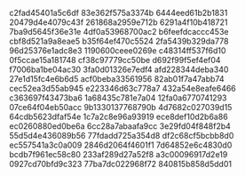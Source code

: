 c2fad45401a5c6df
83e362f575a3374b
6444eed61b2b1831
20479d4e4079c43f
261868a2959e712b
6291a4f10b418721
7ba9d5645f36e31e
4df0a53968700ac2
b6feefdcaccc453e
cbf8d521a9a8eae5
b35f64ef470c5524
2fa5439b329da778
96d25376e1adc8e3
1190600ceee0269e
c48314ff537f6d10
0f5ccae15a181748
cf38c97779cc50be
d692f99f5ef4ef04
f7006ba1be04ac30
3fa0d01326e7edf4
afd228344deba340
27e1d15fc4e6b6d5
acf0beba33561956
82ab01f7a47abb74
cec52ea3d55ab945
e223346d63c778a7
432a54e8eafe6466
c363697f43473ba6
1a68435c781e7a04
12fa0a6770741293
07ce64f04eb50acc
9b1330137768790b
4d7682c027039d15
64cdb5623dfaf54e
1c7a2c8e96a93919
ece8def10d2b6a86
ec0260880ed0be6a
6cc28a7abaafa9cc
3e29fd04f848f2b4
55d5d4e436089b56
77fdadd725a354d8
df2c68cf5bcbb8d0
ec557541a3c0a009
2846d2064f4601f1
7d64852e6c4830d0
bcdb7f961ec58c80
233af289d27a52f8
a3c00096917d2e19
0927cd70bfd9c323
77ba7dc022968f72
840815b858d5dd01
